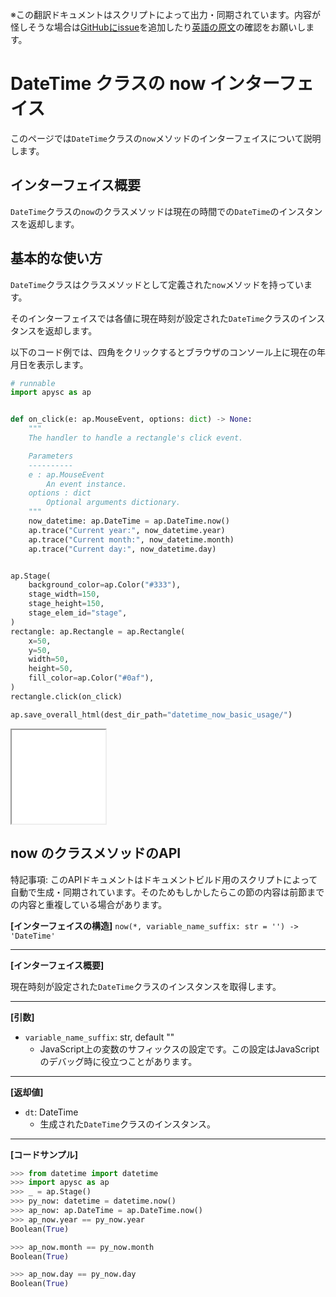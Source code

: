 <span class="inconspicuous-txt">※この翻訳ドキュメントはスクリプトによって出力・同期されています。内容が怪しそうな場合は<a href="https://github.com/simon-ritchie/apysc/issues" target="_blank">GitHubにissue</a>を追加したり[英語の原文](https://simon-ritchie.github.io/apysc/en/datetime_now.html)の確認をお願いします。</span>

# DateTime クラスの now インターフェイス

このページでは`DateTime`クラスの`now`メソッドのインターフェイスについて説明します。

## インターフェイス概要

`DateTime`クラスの`now`のクラスメソッドは現在の時間での`DateTime`のインスタンスを返却します。

## 基本的な使い方

`DateTime`クラスはクラスメソッドとして定義された`now`メソッドを持っています。

そのインターフェイスでは各値に現在時刻が設定された`DateTime`クラスのインスタンスを返却します。

以下のコード例では、四角をクリックするとブラウザのコンソール上に現在の年月日を表示します。

```py
# runnable
import apysc as ap


def on_click(e: ap.MouseEvent, options: dict) -> None:
    """
    The handler to handle a rectangle's click event.

    Parameters
    ----------
    e : ap.MouseEvent
        An event instance.
    options : dict
        Optional arguments dictionary.
    """
    now_datetime: ap.DateTime = ap.DateTime.now()
    ap.trace("Current year:", now_datetime.year)
    ap.trace("Current month:", now_datetime.month)
    ap.trace("Current day:", now_datetime.day)


ap.Stage(
    background_color=ap.Color("#333"),
    stage_width=150,
    stage_height=150,
    stage_elem_id="stage",
)
rectangle: ap.Rectangle = ap.Rectangle(
    x=50,
    y=50,
    width=50,
    height=50,
    fill_color=ap.Color("#0af"),
)
rectangle.click(on_click)

ap.save_overall_html(dest_dir_path="datetime_now_basic_usage/")
```

<iframe src="static/datetime_now_basic_usage/index.html" width="150" height="150"></iframe>

## now のクラスメソッドのAPI

<span class="inconspicuous-txt">特記事項: このAPIドキュメントはドキュメントビルド用のスクリプトによって自動で生成・同期されています。そのためもしかしたらこの節の内容は前節までの内容と重複している場合があります。</span>

**[インターフェイスの構造]** `now(*, variable_name_suffix: str = '') -> 'DateTime'`<hr>

**[インターフェイス概要]**

現在時刻が設定された`DateTime`クラスのインスタンスを取得します。<hr>

**[引数]**

- `variable_name_suffix`: str, default ""
  - JavaScript上の変数のサフィックスの設定です。この設定はJavaScriptのデバッグ時に役立つことがあります。

<hr>

**[返却値]**

- `dt`: DateTime
  - 生成された`DateTime`クラスのインスタンス。

<hr>

**[コードサンプル]**

```py
>>> from datetime import datetime
>>> import apysc as ap
>>> _ = ap.Stage()
>>> py_now: datetime = datetime.now()
>>> ap_now: ap.DateTime = ap.DateTime.now()
>>> ap_now.year == py_now.year
Boolean(True)

>>> ap_now.month == py_now.month
Boolean(True)

>>> ap_now.day == py_now.day
Boolean(True)
```